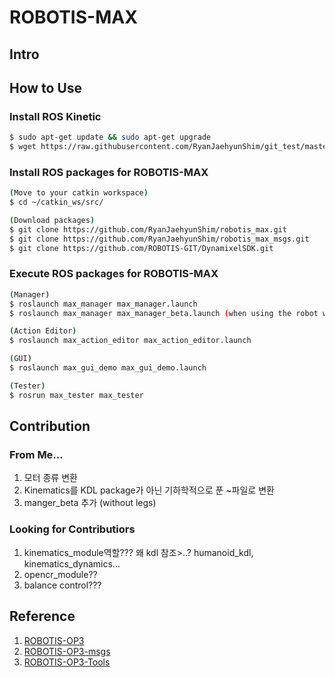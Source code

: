 # ROBOTIS-MAX

## Intro

## How to Use

### Install ROS Kinetic
```sh
$ sudo apt-get update && sudo apt-get upgrade
$ wget https://raw.githubusercontent.com/RyanJaehyunShim/git_test/master/install_ros_kinetic.sh && chmod 755 ./install_ros_kinetic.sh && bash ./install_ros_kinetic.sh
```
### Install ROS packages for ROBOTIS-MAX
```sh
(Move to your catkin workspace)
$ cd ~/catkin_ws/src/

(Download packages)
$ git clone https://github.com/RyanJaehyunShim/robotis_max.git
$ git clone https://github.com/RyanJaehyunShim/robotis_max_msgs.git
$ git clone https://github.com/ROBOTIS-GIT/DynamixelSDK.git
```

### Execute ROS packages for ROBOTIS-MAX
```sh
(Manager)
$ roslaunch max_manager max_manager.launch
$ roslaunch max_manager max_manager_beta.launch (when using the robot without legs)

(Action Editor)
$ roslaunch max_action_editor max_action_editor.launch 

(GUI)
$ roslaunch max_gui_demo max_gui_demo.launch 

(Tester)
$ rosrun max_tester max_tester
```
## Contribution

### From Me...
1. 모터 종류 변환
2. Kinematics를 KDL package가 아닌 기하학적으로 푼 ~파일로 변환
3. manger_beta 추가 (without legs)

### Looking for Contributiors
1. kinematics_module역할??? 왜 kdl 참조>..?   humanoid_kdl, kinematics_dynamics...
2. opencr_module??
3. balance control???

## Reference
1) [ROBOTIS-OP3](https://github.com/ROBOTIS-GIT/ROBOTIS-OP3)
2) [ROBOTIS-OP3-msgs](https://github.com/ROBOTIS-GIT/ROBOTIS-OP3-msgs)
3) [ROBOTIS-OP3-Tools](https://github.com/ROBOTIS-GIT/ROBOTIS-OP3-Tools)
